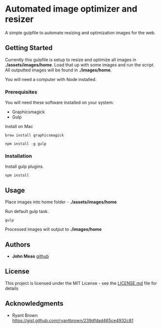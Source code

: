 # Automated image optimizer and resizer

A simple gulpfile to automate resizing and optimization images for the web.

## Getting Started

Currently this gulpfile is setup to resize and optimize all images in **./assets/images/home**.
Load that up with some images and run the script. All outputted images will be found in **./images/home**.

You will need a computer with Node installed.

### Prerequisites

You will need these software installed on your system:
* Graphicsmagick
* Gulp

Install on Mac

```
brew install graphicsmagick
```
```
npm install -g gulp
```

### Installation

Install gulp plugins.

```
npm install
```

## Usage

Place images into home folder - **./assets/images/home**

Run default gulp task.

```
gulp
```
Processed images will output to **./images/home**


## Authors

* **John Meas** [github](https://github.com/johnkmeas)

## License

This project is licensed under the MIT License - see the [LICENSE.md](LICENSE.md) file for details

## Acknowledgments

* Ryant Brown https://gist.github.com/ryantbrown/239dfdad465ce4932c81
